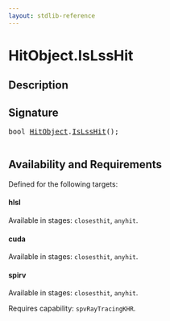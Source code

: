 ```yaml
---
layout: stdlib-reference
---
```


# HitObject\.IsLssHit

## Description





## Signature 

<pre>
<span class="code_keyword">bool</span> <a href="index.html" class="code_type">HitObject</a>.<a href="islsshit-025.html">IsLssHit</a>();

</pre>

## Availability and Requirements

Defined for the following targets:

#### hlsl
Available in stages: `closesthit`, `anyhit`.

#### cuda
Available in stages: `closesthit`, `anyhit`.

#### spirv
Available in stages: `closesthit`, `anyhit`.

Requires capability: `spvRayTracingKHR`.



